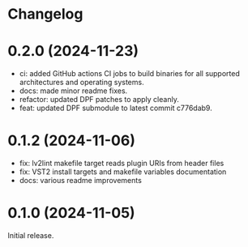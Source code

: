 # Changelog


# 0.2.0 (2024-11-23)

* ci: added GitHub actions CI jobs to build binaries for all supported
  architectures and operating systems.
* docs: made minor readme fixes.
* refactor: updated DPF patches to apply cleanly.
* feat: updated DPF submodule to latest commit c776dab9.


# 0.1.2 (2024-11-06)

* fix: lv2lint makefile target reads plugin URIs from header files
* fix: VST2 install targets and makefile variables documentation
* docs: various readme improvements


# 0.1.0 (2024-11-05)

Initial release.
